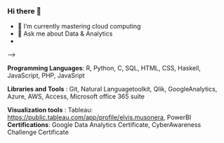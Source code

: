 ### Hi there 👋


- 🌱 I’m currently mastering cloud computing
- 💬 Ask me about Data & Analytics
- 
-->

**Programming Languages**: R, Python, C, SQL, HTML, CSS, Haskell, JavaScript, PHP, JavaSript

**Libraries and Tools** : Git, Natural Languagetoolkit, Qlik, GoogleAnalytics, Azure, AWS,
Access, Microsoft office 365 suite

**Visualization tools** : Tableau: https://public.tableau.com/app/profile/elvis.musonera, PowerBI
**Certifications**: Google Data Analytics Certificate, CyberAwareness Challenge Certificate
